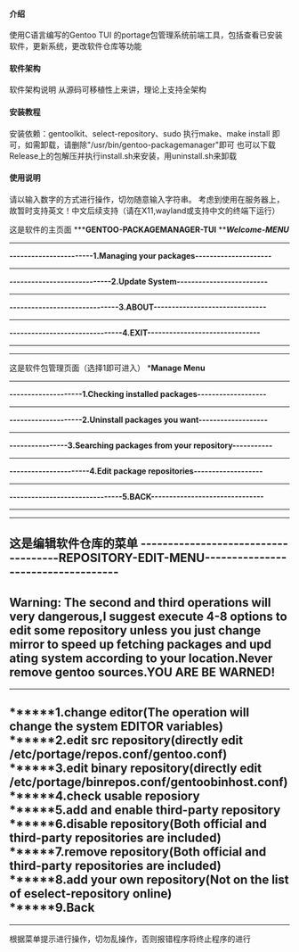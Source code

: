 #### 介绍

使用C语言编写的Gentoo TUI 的portage包管理系统前端工具，包括查看已安装软件，更新系统，更改软件仓库等功能

#### 软件架构

软件架构说明
从源码可移植性上来讲，理论上支持全架构

#### 安装教程

安装依赖：gentoolkit、select-repository、sudo
执行make、make install 即可，如需卸载，请删除"/usr/bin/gentoo-packagemanager"即可
也可以下载Release上的包解压并执行install.sh来安装，用uninstall.sh来卸载

#### 使用说明
请以输入数字的方式进行操作，切勿随意输入字符串。
考虑到使用在服务器上，故暂时支持英文！中文后续支持（请在X11,wayland或支持中文的终端下运行）

这是软件的主页面
*************************GENTOO-PACKAGEMANAGER-TUI**********************
*******************************Welcome-MENU*****************************
************************************************************************
**-----------------------1.Managing your packages---------------------**
************************************************************************
**----------------------------2.Update System-------------------------**
************************************************************************
**------------------------------3.ABOUT-------------------------------**
************************************************************************
**-------------------------------4.EXIT-------------------------------**
************************************************************************
************************************************************************

这是软件包管理页面（选择1即可进入）
*******************************Manage Menu******************************
************************************************************************
**--------------------1.Checking installed packages-------------------**
************************************************************************
**--------------------2.Uninstall packages you want-------------------**
************************************************************************
**----------------3.Searching packages from your repository-----------**
************************************************************************
**----------------------4.Edit package repositories-------------------**
************************************************************************
**-------------------------------5.BACK-------------------------------**
************************************************************************
************************************************************************

这是编辑软件仓库的菜单
------------------------------------REPOSITORY-EDIT-MENU-----------------------------------
-------------------------------------------------------------------------------------------
Warning: The second and third operations will very dangerous,I suggest execute 4-8 options 
to edit some repository unless you just change mirror to speed up fetching packages and upd
ating system according to your location.Never remove gentoo sources.YOU ARE BE WARNED!     
-------------------------------------------------------------------------------------------
-------------------------------------------------------------------------------------------
******1.change editor(The operation will change the system EDITOR variables)               
******2.edit src repository(directly edit /etc/portage/repos.conf/gentoo.conf)             
******3.edit binary repository(directly edit /etc/portage/binrepos.conf/gentoobinhost.conf)
******4.check usable reposiory                                                             
******5.add and enable third-party repository                                              
******6.disable repository(Both official and third-party repositories are included)        
******7.remove repository(Both official and third-party repositories are included)         
******8.add your own repository(Not on the list of eselect-repository online)              
******9.Back                                                                               
-------------------------------------------------------------------------------------------
-------------------------------------------------------------------------------------------

根据菜单提示进行操作，切勿乱操作，否则报错程序将终止程序的进行